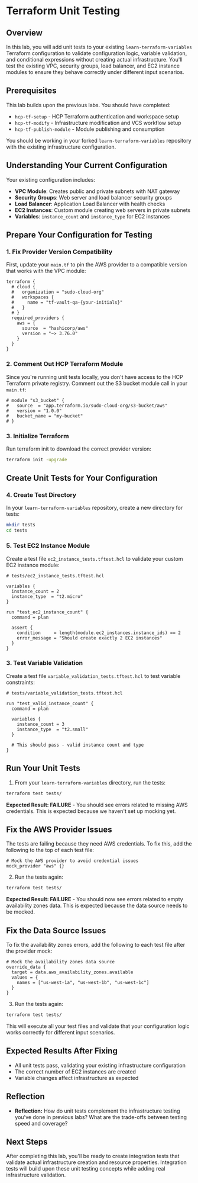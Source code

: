 # Terraform Unit Testing

## Overview

In this lab, you will add unit tests to your existing `learn-terraform-variables` Terraform configuration to validate configuration logic, variable validation, and conditional expressions without creating actual infrastructure. You'll test the existing VPC, security groups, load balancer, and EC2 instance modules to ensure they behave correctly under different input scenarios.

## Prerequisites

This lab builds upon the previous labs. You should have completed:
- `hcp-tf-setup` - HCP Terraform authentication and workspace setup
- `hcp-tf-modify` - Infrastructure modification and VCS workflow setup
- `hcp-tf-publish-module` - Module publishing and consumption

You should be working in your forked `learn-terraform-variables` repository with the existing infrastructure configuration.

## Understanding Your Current Configuration

Your existing configuration includes:
- **VPC Module**: Creates public and private subnets with NAT gateway
- **Security Groups**: Web server and load balancer security groups
- **Load Balancer**: Application Load Balancer with health checks
- **EC2 Instances**: Custom module creating web servers in private subnets
- **Variables**: `instance_count` and `instance_type` for EC2 instances

## Prepare Your Configuration for Testing

### 1. Fix Provider Version Compatibility

First, update your `main.tf` to pin the AWS provider to a compatible version that works with the VPC module:

```hcl
terraform {
  # cloud {
  #   organization = "sudo-cloud-org"
  #   workspaces {
  #     name = "tf-vault-qa-{your-initials}"
  #   }
  # }
  required_providers {
    aws = {
      source  = "hashicorp/aws"
      version = "~> 3.76.0"
    }
  }
}
```

### 2. Comment Out HCP Terraform Module

Since you're running unit tests locally, you don't have access to the HCP Terraform private registry. Comment out the S3 bucket module call in your `main.tf`:

```hcl
# module "s3_bucket" {
#   source  = "app.terraform.io/sudo-cloud-org/s3-bucket/aws"
#   version = "1.0.0"
#   bucket_name = "my-bucket"
# }
```

### 3. Initialize Terraform

Run terraform init to download the correct provider version:

```sh
terraform init -upgrade
```

## Create Unit Tests for Your Configuration

### 4. Create Test Directory

In your `learn-terraform-variables` repository, create a new directory for tests:

```sh
mkdir tests
cd tests
```

### 5. Test EC2 Instance Module

Create a test file `ec2_instance_tests.tftest.hcl` to validate your custom EC2 instance module:

```hcl
# tests/ec2_instance_tests.tftest.hcl

variables {
  instance_count = 2
  instance_type  = "t2.micro"
}

run "test_ec2_instance_count" {
  command = plan
  
  assert {
    condition     = length(module.ec2_instances.instance_ids) == 2
    error_message = "Should create exactly 2 EC2 instances"
  }
}
```

### 3. Test Variable Validation

Create a test file `variable_validation_tests.tftest.hcl` to test variable constraints:

```hcl
# tests/variable_validation_tests.tftest.hcl

run "test_valid_instance_count" {
  command = plan
  
  variables {
    instance_count = 3
    instance_type  = "t2.small"
  }
  
  # This should pass - valid instance count and type
}
```

## Run Your Unit Tests

1. From your `learn-terraform-variables` directory, run the tests:

```sh
terraform test tests/
```

**Expected Result: FAILURE** - You should see errors related to missing AWS credentials. This is expected because we haven't set up mocking yet.

## Fix the AWS Provider Issues

The tests are failing because they need AWS credentials. To fix this, add the following to the top of each test file:

```hcl
# Mock the AWS provider to avoid credential issues
mock_provider "aws" {}
```

2. Run the tests again:

```sh
terraform test tests/
```

**Expected Result: FAILURE** - You should now see errors related to empty availability zones data. This is expected because the data source needs to be mocked.

## Fix the Data Source Issues

To fix the availability zones errors, add the following to each test file after the provider mock:

```hcl
# Mock the availability zones data source
override_data {
  target = data.aws_availability_zones.available
  values = {
    names = ["us-west-1a", "us-west-1b", "us-west-1c"]
  }
}
```

3. Run the tests again:

```sh
terraform test tests/
```

This will execute all your test files and validate that your configuration logic works correctly for different input scenarios.

## Expected Results After Fixing

- All unit tests pass, validating your existing infrastructure configuration
- The correct number of EC2 instances are created
- Variable changes affect infrastructure as expected

## Reflection

- **Reflection:** How do unit tests complement the infrastructure testing you've done in previous labs? What are the trade-offs between testing speed and coverage?

## Next Steps

After completing this lab, you'll be ready to create integration tests that validate actual infrastructure creation and resource properties. Integration tests will build upon these unit testing concepts while adding real infrastructure validation. 